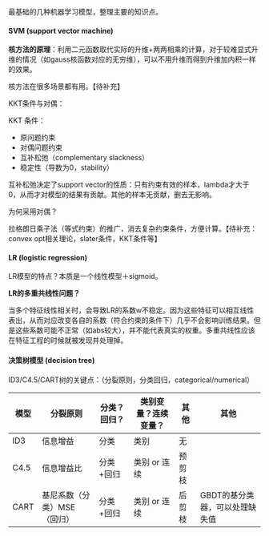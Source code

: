 最基础的几种机器学习模型，整理主要的知识点。



#### SVM (support vector machine)

**核方法的原理**：利用二元函数取代实际的升维+两两相乘的计算，对于较难显式升维的情况（如gauss核函数对应的无穷维），可以不用升维而得到升维加内积一样的效果。

核方法在很多场景都有用。【待补充】



KKT条件与对偶：

KKT 条件：

- 原问题约束
- 对偶问题约束
- 互补松弛（complementary slackness）
- 稳定性（导数为0，stability）

互补松弛决定了support vector的性质：只有约束有效的样本，lambda才大于0，从而才对模型的结果有贡献。其他的样本无贡献，删去无影响。



为何采用对偶？

拉格朗日乘子法（等式约束）的推广，消去复杂约束条件，方便计算。【待补充：convex opt相关理论，slater条件，KKT条件等】



#### LR (logistic regression)

LR模型的特点？本质是一个线性模型＋sigmoid。

**LR的多重共线性问题？**

当多个特征线性相关时，会导致LR的系数w不稳定。因为这些特征可以相互线性表出，从而对应改变各自的系数（符合约束的条件下）几乎不会影响训练结果。但是这些系数可能不正常（如abs较大），并不能代表真实的权重。多重共线性应该在特征工程的时候就被发现并处理掉。





#### 决策树模型 (decision tree)

ID3/C4.5/CART树的关键点：（分裂原则，分类回归，categorical/numerical）

| 模型 | 分裂原则                    | 分类？回归？ | 类别变量？连续变量？ | 其他   | 其他                           |
| ---- | --------------------------- | ------------ | -------------------- | ------ | ------------------------------ |
| ID3  | 信息增益                    | 分类         | 类别                 | 无     |                                |
| C4.5 | 信息增益比                  | 分类+回归    | 类别 or 连续         | 预剪枝 |                                |
| CART | 基尼系数（分类）MSE（回归） | 分类+回归    | 类别 or 连续         | 后剪枝 | GBDT的基分类器，可以处理缺失值 |







